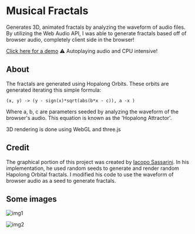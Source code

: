 # Musical Fractals
Generates 3D, animated fractals by analyzing the waveform of audio files. By utilizing the Web Audio API, I was able to generate fractals based off of browser audio, completely client side in the browser!

[Click here for a demo](https://petercunha.com/MusicalFractals) :warning: Autoplaying audio and CPU intensive!

## About

The fractals are generated using Hopalong Orbits.
These orbits are generated iterating this simple formula:

`(x, y) -> (y - sign(x)*sqrt(abs(b*x - c)), a -x )`

Where a, b, c are parameters seeded by analyzing the waveform of the browser's audio. This equation is known as the 'Hopalong Attractor'.

3D rendering is done using WebGL and three.js

## Credit

The graphical portion of this project was created by [Iacopo Sassarini](https://plus.google.com/+IacopoSassarini). In his implementation, he used random seeds to generate and render random Hapolong Orbital fractals. I modified his code to use the waveform of browser audio as a seed to generate fractals. 


## Some images

![img1](https://i.imgur.com/C4ShQe4.jpg)


![img2](https://i.imgur.com/gmUl2KR.jpg)
